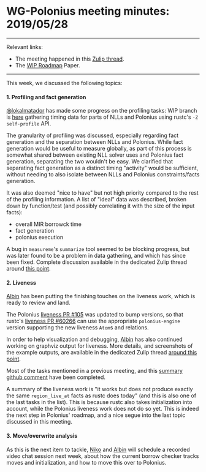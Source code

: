 # WG-Polonius meeting minutes: 2019/05/28
---

Relevant links:
- The meeting happened in this [Zulip thread](https://rust-lang.zulipchat.com/#narrow/stream/186049-t-compiler.2Fwg-polonius/topic/meeting.202019.2E05.2E28).
- The [WIP Roadmap](https://paper.dropbox.com/doc/Polonius-Roadmap--AY6C806s~AZK~e7wagmys2_wAg-hk3a9ynduUN2gk1A0NNTF) Paper.

---

This week, we discussed the following topics:

#### 1. Profiling and fact generation

[@lokalmatador] has made some progress on the profiling tasks: WIP branch is [here](https://github.com/rust-lang/rust/compare/master...lokalmatador:polonius_profiling) gathering timing data for parts of NLLs and Polonius using rustc's `-Z self-profile` API.

The granularity of profiling was discussed, especially regarding fact generation and the separation between NLLs and Polonius. While fact generation would be useful to measure globally, as part of this process is somewhat shared between existing NLL solver uses and Polonius fact generation, separating the two wouldn't be easy. We clarified that separating fact generation as a distinct timing "activity" would be sufficient, without needing to also isolate between NLLs and Polonius constraints/facts generation. 

It was also deemed "nice to have" but not high priority compared to the rest of the profiling information. A list of "ideal" data was described, broken down by function/test (and possibly correlating it with the size of the input facts):
- overall MIR borrowck time
- fact generation
- polonius execution

A bug in `measureme`'s `summarize` tool seemed to be blocking progress, but was later found to be a problem in data gathering, and which has since been fixed. Complete discussion available in the dedicated Zulip thread around [this point](https://rust-lang.zulipchat.com/#narrow/stream/186049-t-compiler.2Fwg-polonius/topic/profiling/near/166400364).

#### 2. Liveness

[Albin] has been putting the finishing touches on the liveness work, which is ready to review and land. 

The Polonius [liveness PR #105](https://github.com/rust-lang/polonius/pull/105) was updated to bump versions, so that rustc's [liveness PR #60266](https://github.com/rust-lang/rust/pull/60266) can use the appropriate `polonius-engine` version supporting the new liveness `Atom`s and relations.

In order to help visualization and debugging, [Albin] has also continued working on graphviz output for liveness. More details, and screenshots of the example outputs, are available in the dedicated Zulip thread [around this point](https://rust-lang.zulipchat.com/#narrow/stream/186049-t-compiler.2Fwg-polonius/topic/liveness.20polonius.23104/near/166739052).

Most of the tasks mentioned in a previous meeting, and this [summary github comment](https://github.com/rust-lang/polonius/issues/104#issuecomment-492380520) have been completed.

A summary of the liveness work is "it works but does not produce exactly the same `region_live_at` facts as rustc does today" (and this is also one of the last tasks in the list). This is because rustc also takes initialization into account, while the Polonius liveness work does not do so yet. This is indeed the next step in Polonius' roadmap, and a nice segue into the last topic discussed in this meeting.

#### 3. Move/overwrite analysis

As this is the next item to tackle, [Niko] and [Albin] will schedule a recorded video chat session next week, about how the current borrow checker tracks moves and initialization, and how to move this over to Polonius.

[Albin]: https://github.com/albins
[Niko]: https://github.com/nikomatsakis
[@lokalmatador]: https://github.com/lokalmatador

